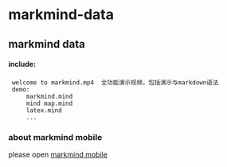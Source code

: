 # markmind-data  
## markmind data  
#### include: 
     welcome to markmind.mp4  全功能演示视频，包括演示与markdown语法  
     demo:  
         markmind.mind  
         mind map.mind  
         latex.mind  
         ...  

### about markmind mobile

please open [markmind mobile](https://github.com/ckminder/markmind-mobile)
     
 
